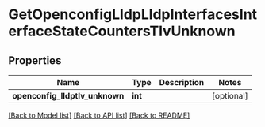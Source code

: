 # GetOpenconfigLldpLldpInterfacesInterfaceStateCountersTlvUnknown

## Properties
Name | Type | Description | Notes
------------ | ------------- | ------------- | -------------
**openconfig_lldptlv_unknown** | **int** |  | [optional] 

[[Back to Model list]](../README.md#documentation-for-models) [[Back to API list]](../README.md#documentation-for-api-endpoints) [[Back to README]](../README.md)



